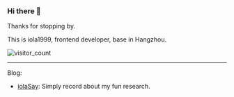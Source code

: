 ### Hi there 👋

Thanks for stopping by.

This is iola1999, frontend developer, base in Hangzhou.

![visitor_count](https://visitor-badge.glitch.me/badge?page_id=iola1999.github_visitor_count)

---

Blog: 
- [iolaSay](https://678234.xyz/): Simply record about my fun research.
